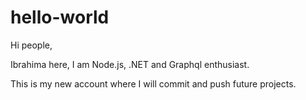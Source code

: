 # hello-world

Hi people,

Ibrahima here, I am Node.js, .NET and Graphql enthusiast.

This is my new account where I will commit and push future projects. 
